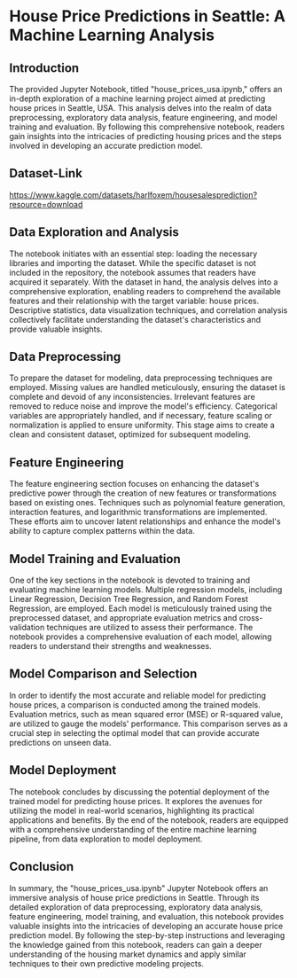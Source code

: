 # House Price Predictions in Seattle: A Machine Learning Analysis

## Introduction
The provided Jupyter Notebook, titled "house_prices_usa.ipynb," offers an in-depth exploration of a machine learning project aimed at predicting house prices in Seattle, USA. This analysis delves into the realm of data preprocessing, exploratory data analysis, feature engineering, and model training and evaluation. By following this comprehensive notebook, readers gain insights into the intricacies of predicting housing prices and the steps involved in developing an accurate prediction model.

## Dataset-Link
https://www.kaggle.com/datasets/harlfoxem/housesalesprediction?resource=download

## Data Exploration and Analysis
The notebook initiates with an essential step: loading the necessary libraries and importing the dataset. While the specific dataset is not included in the repository, the notebook assumes that readers have acquired it separately. With the dataset in hand, the analysis delves into a comprehensive exploration, enabling readers to comprehend the available features and their relationship with the target variable: house prices. Descriptive statistics, data visualization techniques, and correlation analysis collectively facilitate understanding the dataset's characteristics and provide valuable insights.

## Data Preprocessing
To prepare the dataset for modeling, data preprocessing techniques are employed. Missing values are handled meticulously, ensuring the dataset is complete and devoid of any inconsistencies. Irrelevant features are removed to reduce noise and improve the model's efficiency. Categorical variables are appropriately handled, and if necessary, feature scaling or normalization is applied to ensure uniformity. This stage aims to create a clean and consistent dataset, optimized for subsequent modeling.

## Feature Engineering
The feature engineering section focuses on enhancing the dataset's predictive power through the creation of new features or transformations based on existing ones. Techniques such as polynomial feature generation, interaction features, and logarithmic transformations are implemented. These efforts aim to uncover latent relationships and enhance the model's ability to capture complex patterns within the data.

## Model Training and Evaluation
One of the key sections in the notebook is devoted to training and evaluating machine learning models. Multiple regression models, including Linear Regression, Decision Tree Regression, and Random Forest Regression, are employed. Each model is meticulously trained using the preprocessed dataset, and appropriate evaluation metrics and cross-validation techniques are utilized to assess their performance. The notebook provides a comprehensive evaluation of each model, allowing readers to understand their strengths and weaknesses.

## Model Comparison and Selection
In order to identify the most accurate and reliable model for predicting house prices, a comparison is conducted among the trained models. Evaluation metrics, such as mean squared error (MSE) or R-squared value, are utilized to gauge the models' performance. This comparison serves as a crucial step in selecting the optimal model that can provide accurate predictions on unseen data.

## Model Deployment
The notebook concludes by discussing the potential deployment of the trained model for predicting house prices. It explores the avenues for utilizing the model in real-world scenarios, highlighting its practical applications and benefits. By the end of the notebook, readers are equipped with a comprehensive understanding of the entire machine learning pipeline, from data exploration to model deployment.

## Conclusion
In summary, the "house_prices_usa.ipynb" Jupyter Notebook offers an immersive analysis of house price predictions in Seattle. Through its detailed exploration of data preprocessing, exploratory data analysis, feature engineering, model training, and evaluation, this notebook provides valuable insights into the intricacies of developing an accurate house price prediction model. By following the step-by-step instructions and leveraging the knowledge gained from this notebook, readers can gain a deeper understanding of the housing market dynamics and apply similar techniques to their own predictive modeling projects.
